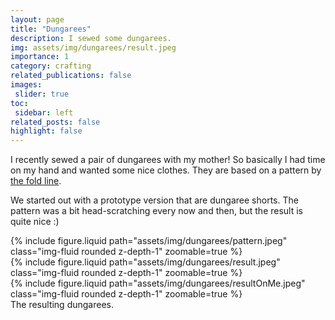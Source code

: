 ```yaml
---
layout: page
title: "Dungarees"
description: I sewed some dungarees.
img: assets/img/dungarees/result.jpeg
importance: 1
category: crafting
related_publications: false
images:
 slider: true
toc:
 sidebar: left
related_posts: false
highlight: false
---
```


I recently sewed a pair of dungarees with my mother! So basically I had time on my hand and wanted some nice clothes. They are based on a pattern by <a href="https://thefoldline.com/products/i-am-patterns-mens-colibri-dungarees">the fold line</a>.

We started out with a prototype version that are dungaree shorts. The pattern was a bit head-scratching every now and then, but the result is quite nice :)

<div class="row mt-3">
    <div class="col-sm mt-3 mt-md-0">
        {% include figure.liquid path="assets/img/dungarees/pattern.jpeg" class="img-fluid rounded z-depth-1" zoomable=true %}
    </div>
    <div class="col-sm mt-3 mt-md-0">
        {% include figure.liquid path="assets/img/dungarees/result.jpeg" class="img-fluid rounded z-depth-1" zoomable=true %}
    </div>
    <div class="col-sm mt-3 mt-md-0">
        {% include figure.liquid path="assets/img/dungarees/resultOnMe.jpeg" class="img-fluid rounded z-depth-1" zoomable=true %}
    </div>
   
</div>
<div class="caption">
    The resulting dungarees.
</div>
